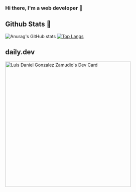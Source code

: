 ### Hi there, I'm a web developer 👋

## Github Stats :pushpin:
![Anurag's GitHub stats](https://github-readme-stats.vercel.app/api?username=DanielGlzZ&show_icons=true&hide=stars&theme=ayu-mirage&hide_border=true&)
[![Top Langs](https://github-readme-stats.vercel.app/api/top-langs/?username=DanielGlzZ&layout=compact&theme=ayu-mirage&hide_border=true)](https://github.com/anuraghazra/github-readme-stats)

## daily.dev
<a href="https://app.daily.dev/DanielGlzZ"><img src="https://api.daily.dev/devcards/b00debb1bd9b4916b84cfd306140aa7b.png?r=xsf" width="400" alt="Luis Daniel Gonzalez Zamudio's Dev Card"/></a>
